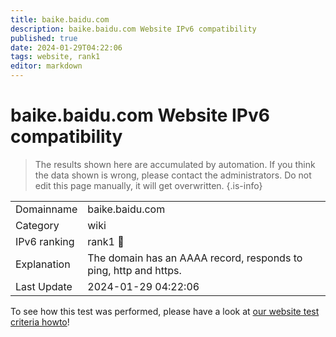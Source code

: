 ```yaml
---
title: baike.baidu.com
description: baike.baidu.com Website IPv6 compatibility
published: true
date: 2024-01-29T04:22:06
tags: website, rank1
editor: markdown
---
```


# baike.baidu.com Website IPv6 compatibility

> The results shown here are accumulated by automation. If you think the data shown is wrong, please contact the administrators. 
> Do not edit this page manually, it will get overwritten.
{.is-info}


|   |   |
| - | - |
| Domainname | baike.baidu.com
| Category | wiki |
| IPv6 ranking | rank1 :1st_place_medal: |
| Explanation | The domain has an AAAA record, responds to ping, http and https. |
| Last Update | 2024-01-29 04:22:06 |

To see how this test was performed, please have a look at [our website test criteria howto](/howto/testcriteria/website)!


